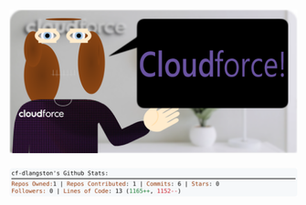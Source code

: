 <!-- 
Version 3.0.118
Built Mon Oct 21 2024 05:20:23 GMT+0000 (Coordinated Universal Time)
-->

<h1 align="center">
  <a href="https://github.com/cf-dlangston/cf-dlangston/tree/master/src" title="Click to View Source">
    <picture width="100%" alt="Dylan">
      <source media="(prefers-color-scheme: dark)" srcset="dylan-dark.svg?version=3.0.118">
      <img src="dylan-light.svg?version=3.0.118" alt="Dylan">
    </picture>
  </a>
</h1>

<div align="center">
  <picture width="100%" alt="Profile Info and Stats">
    <source media="(prefers-color-scheme: dark)" srcset="stats-dark.svg?version=3.0.118">
    <img src="stats-light.svg?version=3.0.118" alt="Profile Info and Stats">
  </picture>
</div>
